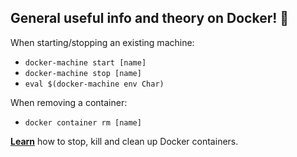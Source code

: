 ## General useful info and theory on Docker! 🐳

When starting/stopping an existing machine: 
- `docker-machine start [name]`
- `docker-machine stop [name]`
- `eval $(docker-machine env Char)`

When removing a container:
- `docker container rm [name]`

[__Learn__](https://blog.eduonix.com/software-development/learn-stop-kill-clean-docker-containers/) how to stop, kill and clean up Docker containers.
